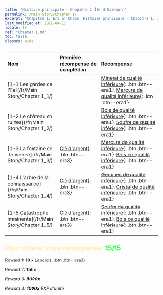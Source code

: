 ```yaml
---
title: "Histoire principale - Chapitre 1 Île d'Evenmorn"
permalink: /Main Story/Chapter 1/
excerpt: "Chapitre 1. Era of Chaos  Histoire principale - Chapitre 1. Île d'Evenmorn"
last_modified_at: 2021-04-12
locale: fr
ref: "Chapter 1.md"
toc: false
classes: wide
---
```


  | Nom |  Première récompense de complétion | Récompense |
  |:------------|:------------|:------------| 
  | [1-1 Les gardes de l'île](/fr/Main Story/Chapter 1_1/) |  | [Minerai de qualité inférieure](/fr/Items/mat_1/){: .btn .btn--era1}, [Mercure de qualité inférieure](/fr/Items/mat_2/){: .btn .btn--era1} |
  | [1-2 Le château en ruines](/fr/Main Story/Chapter 1_2/) |  | [Bois de qualité inférieure](/fr/Items/mat_1/){: .btn .btn--era1}, [Soufre de qualité inférieure](/fr/Items/mat_3/){: .btn .btn--era1} |
  | [1-3 La fontaine de Jouvence](/fr/Main Story/Chapter 1_3/) | [Clé d'argent](/fr/Items/con_693/){: .btn .btn--era3} | [Mercure de qualité inférieure](/fr/Items/mat_2/){: .btn .btn--era1}, [Bois de qualité inférieure](/fr/Items/mat_1/){: .btn .btn--era1} |
  | [1-4 L'arbre de la connaissance](/fr/Main Story/Chapter 1_4/) | [Clé d'argent](/fr/Items/con_693/){: .btn .btn--era3} | [Gemmes de qualité inférieure](/fr/Items/mat_4/){: .btn .btn--era1}, [Cristal de qualité inférieure](/fr/Items/mat_5/){: .btn .btn--era1} |
  | [1-5 Catastrophe imminente](/fr/Main Story/Chapter 1_5/) | [Clé d'argent](/fr/Items/con_693/){: .btn .btn--era3} | [Soufre de qualité inférieure](/fr/Items/mat_3/){: .btn .btn--era1}, [Bois de qualité inférieure](/fr/Items/mat_1/){: .btn .btn--era1} |


## <span style="color: #ffeea0">Pour obtenir votre récompense :</span><span style="color: #27f73a">15/15</span>

 Reward 1: **10 x** [Lancier](/fr/Items/unt_190/){: .btn .btn--era3}

 Reward 2:  **150x** <i class="fas fa-gem"/>

 Reward 3:  **5000x** <i class="fas fa-coins"/>

 Reward 4:  **1000x** EXP d'unité

